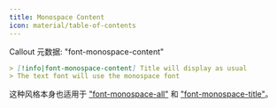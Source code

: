 ```yaml
---
title: Monospace Content
icon: material/table-of-contents
---
```


Callout 元数据: "font-monospace-content"

```md
> [!info|font-monospace-content] Title will display as usual
> The text font will use the monospace font
```

这种风格本身也适用于 ["font-monospace-all"](../combined-styling/page-27.md) 和 ["font-monospace-title"](../title-styling/page-33.md)。
